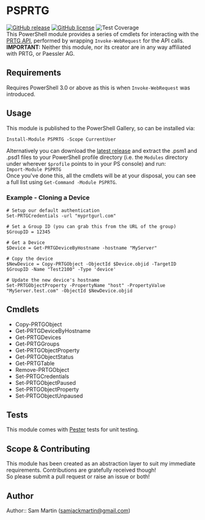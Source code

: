 # PSPRTG  
[![GitHub release](https://img.shields.io/github/release/Sam-Martin/prtg-powershell.svg)](https://github.com/Sam-Martin/prtg-powershell/releases/latest) [![GitHub license](https://img.shields.io/github/license/Sam-Martin/prtg-powershell.svg)](LICENSE) ![Test Coverage](https://img.shields.io/badge/coverage-81%25-yellowgreen.svg)  
This PowerShell module provides a series of cmdlets for interacting with the [PRTG API](https://prtg.paessler.com/api.htm?username=demo&password=demodemo&tabid=1), performed by wrapping `Invoke-WebRequest` for the API calls.  
**IMPORTANT:** Neither this module, nor its creator are in any way affiliated with PRTG, or Paessler AG.

## Requirements
Requires PowerShell 3.0 or above as this is when `Invoke-WebRequest` was introduced.

## Usage

This module is published to the PowerShell Gallery, so can be installed via:

```
Install-Module PSPRTG -Scope CurrentUser
```

Alternatively you can download the [latest release](https://github.com/Sam-Martin/prtg-powershell/releases/latest) and  extract the .psm1 and .psd1 files to your PowerShell profile directory (i.e. the `Modules` directory under wherever `$profile` points to in your PS console) and run:  
`Import-Module PSPRTG`  
Once you've done this, all the cmdlets will be at your disposal, you can see a full list using `Get-Command -Module PSPRTG`.

### Example - Cloning a Device
```
# Setup our default authentication
Set-PRTGCredentials -url "myprtgurl.com"  

# Set a Group ID (you can grab this from the URL of the group)
$GroupID = 12345

# Get a Device
$Device = Get-PRTGDeviceByHostname -hostname "MyServer"

# Copy the device
$NewDevice = Copy-PRTGObject -ObjectId $Device.objid -TargetID $GroupID -Name "Test2100" -Type 'device'

# Update the new device's hostname
Set-PRTGObjectProperty -PropertyName "host" -PropertyValue "MyServer.test.com" -ObjectId $NewDevice.objid

```

## Cmdlets


* Copy-PRTGObject
* Get-PRTGDeviceByHostname
* Get-PRTGDevices
* Get-PRTGGroups
* Get-PRTGObjectProperty
* Get-PRTGObjectStatus
* Get-PRTGTable
* Remove-PRTGObject
* Set-PRTGCredentials
* Set-PRTGObjectPaused
* Set-PRTGObjectProperty
* Set-PRTGObjectUnpaused


## Tests
This module comes with [Pester](https://github.com/pester/Pester/) tests for unit testing.

## Scope & Contributing
This module has been created as an abstraction layer to suit my immediate requirements. Contributions are gratefully received though!  
So please submit a pull request or raise an issue or both!
 

## Author
Author:: Sam Martin (<samjackmartin@gmail.com>)
